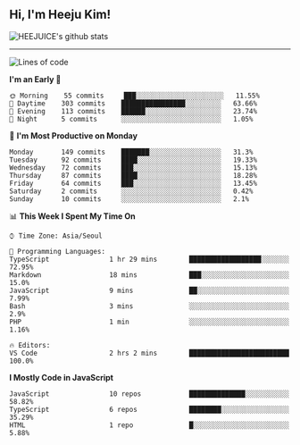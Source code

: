 ## Hi, I'm Heeju Kim!

![HEEJUICE's github stats](https://github-readme-stats.vercel.app/api?username=HEEJUICE&show_icons=true)

---
<!--START_SECTION:waka-->
![Lines of code](https://img.shields.io/badge/From%20Hello%20World%20I%27ve%20Written-20.5%20million%20lines%20of%20code-blue)

**I'm an Early 🐤** 

```text
🌞 Morning    55 commits     ███░░░░░░░░░░░░░░░░░░░░░░   11.55% 
🌆 Daytime    303 commits    ████████████████░░░░░░░░░   63.66% 
🌃 Evening    113 commits    ██████░░░░░░░░░░░░░░░░░░░   23.74% 
🌙 Night      5 commits      ░░░░░░░░░░░░░░░░░░░░░░░░░   1.05%

```
📅 **I'm Most Productive on Monday** 

```text
Monday       149 commits    ███████░░░░░░░░░░░░░░░░░░   31.3% 
Tuesday      92 commits     ████░░░░░░░░░░░░░░░░░░░░░   19.33% 
Wednesday    72 commits     ███░░░░░░░░░░░░░░░░░░░░░░   15.13% 
Thursday     87 commits     ████░░░░░░░░░░░░░░░░░░░░░   18.28% 
Friday       64 commits     ███░░░░░░░░░░░░░░░░░░░░░░   13.45% 
Saturday     2 commits      ░░░░░░░░░░░░░░░░░░░░░░░░░   0.42% 
Sunday       10 commits     ░░░░░░░░░░░░░░░░░░░░░░░░░   2.1%

```


📊 **This Week I Spent My Time On** 

```text
⌚︎ Time Zone: Asia/Seoul

💬 Programming Languages: 
TypeScript               1 hr 29 mins        ██████████████████░░░░░░░   72.95% 
Markdown                 18 mins             ███░░░░░░░░░░░░░░░░░░░░░░   15.0% 
JavaScript               9 mins              ██░░░░░░░░░░░░░░░░░░░░░░░   7.99% 
Bash                     3 mins              ░░░░░░░░░░░░░░░░░░░░░░░░░   2.9% 
PHP                      1 min               ░░░░░░░░░░░░░░░░░░░░░░░░░   1.16%

🔥 Editors: 
VS Code                  2 hrs 2 mins        █████████████████████████   100.0%

```

**I Mostly Code in JavaScript** 

```text
JavaScript               10 repos            ██████████████░░░░░░░░░░░   58.82% 
TypeScript               6 repos             ████████░░░░░░░░░░░░░░░░░   35.29% 
HTML                     1 repo              █░░░░░░░░░░░░░░░░░░░░░░░░   5.88%

```



<!--END_SECTION:waka-->
